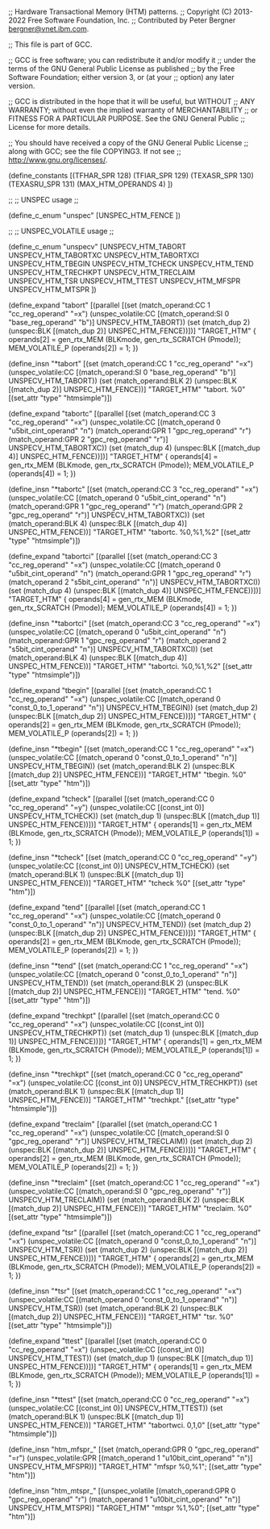 ;; Hardware Transactional Memory (HTM) patterns.
;; Copyright (C) 2013-2022 Free Software Foundation, Inc.
;; Contributed by Peter Bergner <bergner@vnet.ibm.com>.

;; This file is part of GCC.

;; GCC is free software; you can redistribute it and/or modify it
;; under the terms of the GNU General Public License as published
;; by the Free Software Foundation; either version 3, or (at your
;; option) any later version.

;; GCC is distributed in the hope that it will be useful, but WITHOUT
;; ANY WARRANTY; without even the implied warranty of MERCHANTABILITY
;; or FITNESS FOR A PARTICULAR PURPOSE.  See the GNU General Public
;; License for more details.

;; You should have received a copy of the GNU General Public License
;; along with GCC; see the file COPYING3.  If not see
;; <http://www.gnu.org/licenses/>.

(define_constants
  [(TFHAR_SPR		128)
   (TFIAR_SPR		129)
   (TEXASR_SPR		130)
   (TEXASRU_SPR		131)
   (MAX_HTM_OPERANDS	4)
  ])

;;
;; UNSPEC usage
;;

(define_c_enum "unspec"
  [UNSPEC_HTM_FENCE
  ])

;;
;; UNSPEC_VOLATILE usage
;;

(define_c_enum "unspecv"
  [UNSPECV_HTM_TABORT
   UNSPECV_HTM_TABORTXC
   UNSPECV_HTM_TABORTXCI
   UNSPECV_HTM_TBEGIN
   UNSPECV_HTM_TCHECK
   UNSPECV_HTM_TEND
   UNSPECV_HTM_TRECHKPT
   UNSPECV_HTM_TRECLAIM
   UNSPECV_HTM_TSR
   UNSPECV_HTM_TTEST
   UNSPECV_HTM_MFSPR
   UNSPECV_HTM_MTSPR
  ])

(define_expand "tabort"
  [(parallel
     [(set (match_operand:CC 1 "cc_reg_operand" "=x")
	   (unspec_volatile:CC [(match_operand:SI 0 "base_reg_operand" "b")]
			       UNSPECV_HTM_TABORT))
      (set (match_dup 2) (unspec:BLK [(match_dup 2)] UNSPEC_HTM_FENCE))])]
  "TARGET_HTM"
{
  operands[2] = gen_rtx_MEM (BLKmode, gen_rtx_SCRATCH (Pmode));
  MEM_VOLATILE_P (operands[2]) = 1;
})

(define_insn "*tabort"
  [(set (match_operand:CC 1 "cc_reg_operand" "=x")
	(unspec_volatile:CC [(match_operand:SI 0 "base_reg_operand" "b")]
			    UNSPECV_HTM_TABORT))
   (set (match_operand:BLK 2) (unspec:BLK [(match_dup 2)] UNSPEC_HTM_FENCE))]
  "TARGET_HTM"
  "tabort. %0"
  [(set_attr "type" "htmsimple")])

(define_expand "tabort<wd>c"
  [(parallel
     [(set (match_operand:CC 3 "cc_reg_operand" "=x")
	   (unspec_volatile:CC [(match_operand 0 "u5bit_cint_operand" "n")
				(match_operand:GPR 1 "gpc_reg_operand" "r")
				(match_operand:GPR 2 "gpc_reg_operand" "r")]
			       UNSPECV_HTM_TABORTXC))
      (set (match_dup 4) (unspec:BLK [(match_dup 4)] UNSPEC_HTM_FENCE))])]
  "TARGET_HTM"
{
  operands[4] = gen_rtx_MEM (BLKmode, gen_rtx_SCRATCH (Pmode));
  MEM_VOLATILE_P (operands[4]) = 1;
})

(define_insn "*tabort<wd>c"
  [(set (match_operand:CC 3 "cc_reg_operand" "=x")
	(unspec_volatile:CC [(match_operand 0 "u5bit_cint_operand" "n")
			     (match_operand:GPR 1 "gpc_reg_operand" "r")
			     (match_operand:GPR 2 "gpc_reg_operand" "r")]
			    UNSPECV_HTM_TABORTXC))
   (set (match_operand:BLK 4) (unspec:BLK [(match_dup 4)] UNSPEC_HTM_FENCE))]
  "TARGET_HTM"
  "tabort<wd>c. %0,%1,%2"
  [(set_attr "type" "htmsimple")])

(define_expand "tabort<wd>ci"
  [(parallel
     [(set (match_operand:CC 3 "cc_reg_operand" "=x")
	   (unspec_volatile:CC [(match_operand 0 "u5bit_cint_operand" "n")
				(match_operand:GPR 1 "gpc_reg_operand" "r")
				(match_operand 2 "s5bit_cint_operand" "n")]
			       UNSPECV_HTM_TABORTXCI))
      (set (match_dup 4) (unspec:BLK [(match_dup 4)] UNSPEC_HTM_FENCE))])]
  "TARGET_HTM"
{
  operands[4] = gen_rtx_MEM (BLKmode, gen_rtx_SCRATCH (Pmode));
  MEM_VOLATILE_P (operands[4]) = 1;
})

(define_insn "*tabort<wd>ci"
  [(set (match_operand:CC 3 "cc_reg_operand" "=x")
	(unspec_volatile:CC [(match_operand 0 "u5bit_cint_operand" "n")
			     (match_operand:GPR 1 "gpc_reg_operand" "r")
			     (match_operand 2 "s5bit_cint_operand" "n")]
			    UNSPECV_HTM_TABORTXCI))
   (set (match_operand:BLK 4) (unspec:BLK [(match_dup 4)] UNSPEC_HTM_FENCE))]
  "TARGET_HTM"
  "tabort<wd>ci. %0,%1,%2"
  [(set_attr "type" "htmsimple")])

(define_expand "tbegin"
  [(parallel
     [(set (match_operand:CC 1 "cc_reg_operand" "=x")
	   (unspec_volatile:CC [(match_operand 0 "const_0_to_1_operand" "n")]
			       UNSPECV_HTM_TBEGIN))
      (set (match_dup 2) (unspec:BLK [(match_dup 2)] UNSPEC_HTM_FENCE))])]
  "TARGET_HTM"
{
  operands[2] = gen_rtx_MEM (BLKmode, gen_rtx_SCRATCH (Pmode));
  MEM_VOLATILE_P (operands[2]) = 1;
})

(define_insn "*tbegin"
  [(set (match_operand:CC 1 "cc_reg_operand" "=x")
	(unspec_volatile:CC [(match_operand 0 "const_0_to_1_operand" "n")]
			    UNSPECV_HTM_TBEGIN))
   (set (match_operand:BLK 2) (unspec:BLK [(match_dup 2)] UNSPEC_HTM_FENCE))]
  "TARGET_HTM"
  "tbegin. %0"
  [(set_attr "type" "htm")])

(define_expand "tcheck"
  [(parallel
     [(set (match_operand:CC 0 "cc_reg_operand" "=y")
	   (unspec_volatile:CC [(const_int 0)] UNSPECV_HTM_TCHECK))
      (set (match_dup 1) (unspec:BLK [(match_dup 1)] UNSPEC_HTM_FENCE))])]
  "TARGET_HTM"
{
  operands[1] = gen_rtx_MEM (BLKmode, gen_rtx_SCRATCH (Pmode));
  MEM_VOLATILE_P (operands[1]) = 1;
})

(define_insn "*tcheck"
  [(set (match_operand:CC 0 "cc_reg_operand" "=y")
	(unspec_volatile:CC [(const_int 0)] UNSPECV_HTM_TCHECK))
   (set (match_operand:BLK 1) (unspec:BLK [(match_dup 1)] UNSPEC_HTM_FENCE))]
  "TARGET_HTM"
  "tcheck %0"
  [(set_attr "type" "htm")])

(define_expand "tend"
  [(parallel
     [(set (match_operand:CC 1 "cc_reg_operand" "=x")
	   (unspec_volatile:CC [(match_operand 0 "const_0_to_1_operand" "n")]
			       UNSPECV_HTM_TEND))
      (set (match_dup 2) (unspec:BLK [(match_dup 2)] UNSPEC_HTM_FENCE))])]
  "TARGET_HTM"
{
  operands[2] = gen_rtx_MEM (BLKmode, gen_rtx_SCRATCH (Pmode));
  MEM_VOLATILE_P (operands[2]) = 1;
})

(define_insn "*tend"
  [(set (match_operand:CC 1 "cc_reg_operand" "=x")
	(unspec_volatile:CC [(match_operand 0 "const_0_to_1_operand" "n")]
			    UNSPECV_HTM_TEND))
   (set (match_operand:BLK 2) (unspec:BLK [(match_dup 2)] UNSPEC_HTM_FENCE))]
  "TARGET_HTM"
  "tend. %0"
  [(set_attr "type" "htm")])

(define_expand "trechkpt"
  [(parallel
     [(set (match_operand:CC 0 "cc_reg_operand" "=x")
	   (unspec_volatile:CC [(const_int 0)] UNSPECV_HTM_TRECHKPT))
      (set (match_dup 1) (unspec:BLK [(match_dup 1)] UNSPEC_HTM_FENCE))])]
  "TARGET_HTM"
{
  operands[1] = gen_rtx_MEM (BLKmode, gen_rtx_SCRATCH (Pmode));
  MEM_VOLATILE_P (operands[1]) = 1;
})

(define_insn "*trechkpt"
  [(set (match_operand:CC 0 "cc_reg_operand" "=x")
	(unspec_volatile:CC [(const_int 0)] UNSPECV_HTM_TRECHKPT))
   (set (match_operand:BLK 1) (unspec:BLK [(match_dup 1)] UNSPEC_HTM_FENCE))]
  "TARGET_HTM"
  "trechkpt."
  [(set_attr "type" "htmsimple")])

(define_expand "treclaim"
  [(parallel
     [(set (match_operand:CC 1 "cc_reg_operand" "=x")
	   (unspec_volatile:CC [(match_operand:SI 0 "gpc_reg_operand" "r")]
			       UNSPECV_HTM_TRECLAIM))
      (set (match_dup 2) (unspec:BLK [(match_dup 2)] UNSPEC_HTM_FENCE))])]
  "TARGET_HTM"
{
  operands[2] = gen_rtx_MEM (BLKmode, gen_rtx_SCRATCH (Pmode));
  MEM_VOLATILE_P (operands[2]) = 1;
})

(define_insn "*treclaim"
  [(set (match_operand:CC 1 "cc_reg_operand" "=x")
	(unspec_volatile:CC [(match_operand:SI 0 "gpc_reg_operand" "r")]
			    UNSPECV_HTM_TRECLAIM))
   (set (match_operand:BLK 2) (unspec:BLK [(match_dup 2)] UNSPEC_HTM_FENCE))]
  "TARGET_HTM"
  "treclaim. %0"
  [(set_attr "type" "htmsimple")])

(define_expand "tsr"
  [(parallel
     [(set (match_operand:CC 1 "cc_reg_operand" "=x")
	   (unspec_volatile:CC [(match_operand 0 "const_0_to_1_operand" "n")]
			       UNSPECV_HTM_TSR))
      (set (match_dup 2) (unspec:BLK [(match_dup 2)] UNSPEC_HTM_FENCE))])]
  "TARGET_HTM"
{
  operands[2] = gen_rtx_MEM (BLKmode, gen_rtx_SCRATCH (Pmode));
  MEM_VOLATILE_P (operands[2]) = 1;
})

(define_insn "*tsr"
  [(set (match_operand:CC 1 "cc_reg_operand" "=x")
	(unspec_volatile:CC [(match_operand 0 "const_0_to_1_operand" "n")]
			    UNSPECV_HTM_TSR))
   (set (match_operand:BLK 2) (unspec:BLK [(match_dup 2)] UNSPEC_HTM_FENCE))]
  "TARGET_HTM"
  "tsr. %0"
  [(set_attr "type" "htmsimple")])

(define_expand "ttest"
  [(parallel
     [(set (match_operand:CC 0 "cc_reg_operand" "=x")
	   (unspec_volatile:CC [(const_int 0)] UNSPECV_HTM_TTEST))
      (set (match_dup 1) (unspec:BLK [(match_dup 1)] UNSPEC_HTM_FENCE))])]
  "TARGET_HTM"
{
  operands[1] = gen_rtx_MEM (BLKmode, gen_rtx_SCRATCH (Pmode));
  MEM_VOLATILE_P (operands[1]) = 1;
})

(define_insn "*ttest"
  [(set (match_operand:CC 0 "cc_reg_operand" "=x")
	(unspec_volatile:CC [(const_int 0)] UNSPECV_HTM_TTEST))
   (set (match_operand:BLK 1) (unspec:BLK [(match_dup 1)] UNSPEC_HTM_FENCE))]
  "TARGET_HTM"
  "tabortwci. 0,1,0"
  [(set_attr "type" "htmsimple")])

(define_insn "htm_mfspr_<mode>"
  [(set (match_operand:GPR 0 "gpc_reg_operand" "=r")
        (unspec_volatile:GPR [(match_operand 1 "u10bit_cint_operand" "n")]
			     UNSPECV_HTM_MFSPR))]
  "TARGET_HTM"
  "mfspr %0,%1";
  [(set_attr "type" "htm")])

(define_insn "htm_mtspr_<mode>"
  [(unspec_volatile [(match_operand:GPR 0 "gpc_reg_operand" "r")
		     (match_operand 1 "u10bit_cint_operand" "n")]
		    UNSPECV_HTM_MTSPR)]
  "TARGET_HTM"
  "mtspr %1,%0";
  [(set_attr "type" "htm")])
